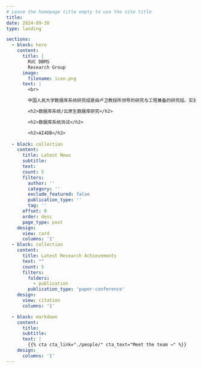 ```yaml
---
# Leave the homepage title empty to use the site title
title:
date: 2024-09-30
type: landing

sections:
  - block: hero
    content:
      title: |
        RUC DBMS
        Research Group
      image:
        filename: icon.png
      text: |
        <br>

        中国人民大学数据库系统研究组是由卢卫教授所领导的研究与工程兼备的研究组。实验室专注于数据库基础理论、云原生数据库、数据库系统测试、AI4DB等问题的研究，并取得了一系列重要研究成果。研究方向介绍:

        <h2>数据库系统/云原生数据库研究</h2>

        <h2>数据库系统测试</h2>

        <h2>AI4DB</h2>
  
  - block: collection
    content:
      title: Latest News
      subtitle:
      text:
      count: 5
      filters:
        author: ''
        category: ''
        exclude_featured: false
        publication_type: ''
        tag: ''
      offset: 0
      order: desc
      page_type: post
    design:
      view: card
      columns: '1'
  - block: collection
    content:
      title: Latest Research Achievements
      text: ""
      count: 5
      filters:
        folders:
          - publication
        publication_type: 'paper-conference'
    design:
      view: citation
      columns: '1'

  - block: markdown
    content:
      title:
      subtitle:
      text: |
        {{% cta cta_link="./people/" cta_text="Meet the team →" %}}
    design:
      columns: '1'
---
```

